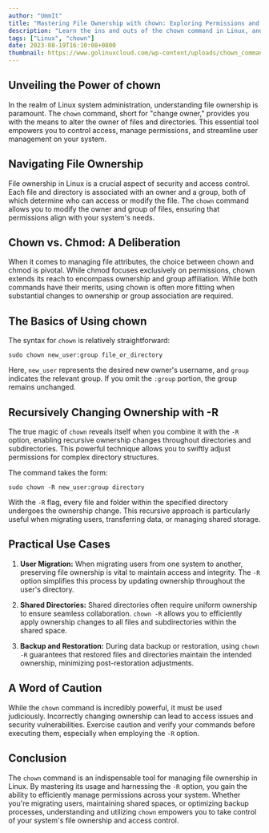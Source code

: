 ```yaml
---
author: "UmmIt"
title: "Mastering File Ownership with chown: Exploring Permissions and the Recursive Option"
description: "Learn the ins and outs of the chown command in Linux, and understand how to change file ownership. and Discover how to use the -R option to apply ownership changes recursively throughout directories."
tags: ["Linux", "chown"]
date: 2023-08-19T16:10:08+0800
thumbnail: https://www.golinuxcloud.com/wp-content/uploads/chown_command.jpg
---
```


## Unveiling the Power of chown

In the realm of Linux system administration, understanding file ownership is paramount. The `chown` command, short for "change owner," provides you with the means to alter the owner of files and directories. This essential tool empowers you to control access, manage permissions, and streamline user management on your system.

## Navigating File Ownership

File ownership in Linux is a crucial aspect of security and access control. Each file and directory is associated with an owner and a group, both of which determine who can access or modify the file. The `chown` command allows you to modify the owner and group of files, ensuring that permissions align with your system's needs.

## Chown vs. Chmod: A Deliberation

When it comes to managing file attributes, the choice between chown and chmod is pivotal. While chmod focuses exclusively on permissions, chown extends its reach to encompass ownership and group affiliation. While both commands have their merits, using chown is often more fitting when substantial changes to ownership or group association are required.

## The Basics of Using chown

The syntax for `chown` is relatively straightforward:

```shell
sudo chown new_user:group file_or_directory
```

Here, `new_user` represents the desired new owner's username, and `group` indicates the relevant group. If you omit the `:group` portion, the group remains unchanged.

## Recursively Changing Ownership with -R

The true magic of `chown` reveals itself when you combine it with the `-R` option, enabling recursive ownership changes throughout directories and subdirectories. This powerful technique allows you to swiftly adjust permissions for complex directory structures.

The command takes the form:

```shell
sudo chown -R new_user:group directory
```

With the `-R` flag, every file and folder within the specified directory undergoes the ownership change. This recursive approach is particularly useful when migrating users, transferring data, or managing shared storage.

## Practical Use Cases

1. **User Migration:** When migrating users from one system to another, preserving file ownership is vital to maintain access and integrity. The `-R` option simplifies this process by updating ownership throughout the user's directory.

2. **Shared Directories:** Shared directories often require uniform ownership to ensure seamless collaboration. `chown -R` allows you to efficiently apply ownership changes to all files and subdirectories within the shared space.

3. **Backup and Restoration:** During data backup or restoration, using `chown -R` guarantees that restored files and directories maintain the intended ownership, minimizing post-restoration adjustments.

## A Word of Caution

While the `chown` command is incredibly powerful, it must be used judiciously. Incorrectly changing ownership can lead to access issues and security vulnerabilities. Exercise caution and verify your commands before executing them, especially when employing the `-R` option.

## Conclusion

The `chown` command is an indispensable tool for managing file ownership in Linux. By mastering its usage and harnessing the `-R` option, you gain the ability to efficiently manage permissions across your system. Whether you're migrating users, maintaining shared spaces, or optimizing backup processes, understanding and utilizing `chown` empowers you to take control of your system's file ownership and access control.